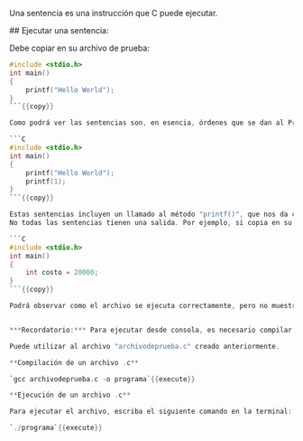 Una sentencia es una instrucción que C puede ejecutar.

## Ejecutar una sentencia:

Debe copiar en su archivo de prueba:

```C
#include <stdio.h>
int main()
{
    printf("Hello World"); 
}
```{{copy}}

Como podrá ver las sentencias son, en esencia, órdenes que se dan al Programa.

```C
#include <stdio.h>
int main()
{
    printf("Hello World"); 
    printf(1); 
}
```{{copy}}

Estas sentencias incluyen un llamado al método "printf()", que nos da como salida la entrada que le pasemos.
No todas las sentencias tienen una salida. Por ejemplo, si copia en su archivo:

```C
#include <stdio.h>
int main()
{
    int costo = 20000;
}
```{{copy}}

Podrá observar como el archivo se ejecuta correctamente, pero no muestra nada en la consola. 


***Recordatorio:*** Para ejecutar desde consola, es necesario compilar el archivo con los cambios realizados:

Puede utilizar al archivo "archivodeprueba.c" creado anteriormente. 

**Compilación de un archivo .c**

`gcc archivodeprueba.c -o programa`{{execute}}

**Ejecución de un archivo .c**

Para ejecutar el archivo, escriba el siguiente comando en la terminal:

`./programa`{{execute}}
